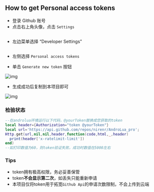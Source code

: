 ## How to get Personal access tokens
- 登录 Github 账号
- 点击右上角头像，点击 `Set­tings`
<p align='center'>
    <img  src='https://i0.hdslb.com/bfs/article/fc3322beb3904be68da46bd67068ef0cba7f3884.png' alt=''>
</p>

- 左边菜单选择 “De­vel­oper Set­tings”

<p align='center'>
    <img  src='https://i0.hdslb.com/bfs/article/fa1fe494ecd96dbdbb7ee678eaab4e07a3476063.png' alt=''>
</p>

- 左侧选择 `Per­sonal ac­cess to­kens`

- 单击 `Gen­er­ate new to­ken` 按钮 

![img](https://i0.hdslb.com/bfs/article/f01b80f4729558b917f4e3b22ad5f35c1a228e78.png)

- 生成成功后复制到本项目即可

![img](https://i0.hdslb.com/bfs/article/9c564004f3da4c252ea7d9b59fd038c0714e3806.png)
### 检验状态
``` lua
--在androlua环境运行以下代码，@yourToken替换成您获取的token
local header={Authorization="token @yourToken"}
local url='https://api.github.com/repos/nirenr/AndroLua_pro';
Http.get(url,nil,nil,header,function(code,html,_,header)
  print(header['x-ratelimit-limit'])
end)
--如打印数值为60，则token验证失败，成功时数值在5000左右
```
### Tips
- token拥有极高权限，务必妥善保管
- token**不会显示第二次**，如丢失只能重新申请
- 本项目仅将token用于拓宽`Github Api`的申请次数限制，不会上传到云端